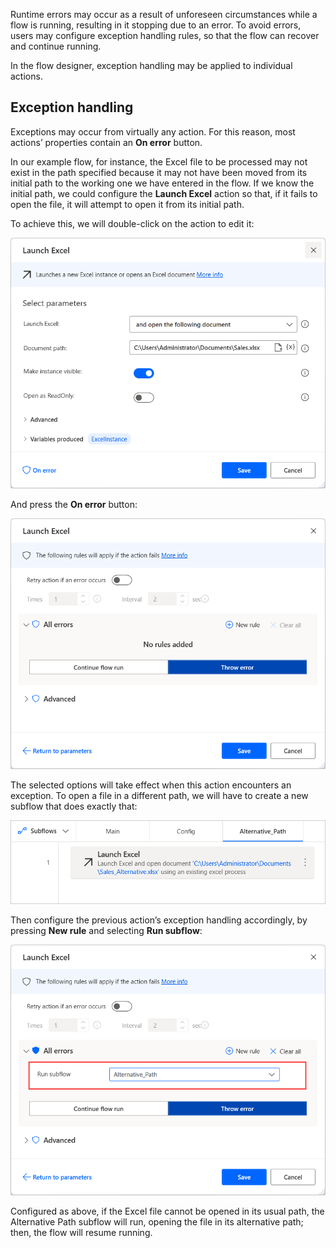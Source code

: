 Runtime errors may occur as a result of unforeseen circumstances while a flow is running, resulting in it stopping due to an error. To avoid errors, users may configure exception handling rules, so that the flow can recover and continue running.

In the flow designer, exception handling may be applied to individual actions.

## Exception handling

Exceptions may occur from virtually any action. For this reason, most actions’ properties contain an **On error** button.

In our example flow, for instance, the Excel file to be processed may not exist in the path specified because it may not have been moved from its initial path to the working one we have entered in the flow. If we know the initial path, we could configure the **Launch Excel** action so that, if it fails to open the file, it will attempt to open it from its initial path.

To achieve this, we will double-click on the action to edit it:

![Screenshot of the Launch Excel action properties dialog.](..\media\launch-excel-action-properties-2.png)

And press the **On error** button:

![Screenshot of the Launch Excel action properties exception handling.](..\media\launch-excel-action-properties-exception-handling.png)

The selected options will take effect when this action encounters an exception. To open a file in a different path, we will have to create a new subflow that does exactly that:

![Screenshot of the alternative path subflow.](..\media\alternative-path-subflow.png)

Then configure the previous action’s exception handling accordingly, by pressing **New rule** and selecting **Run subflow**:

![Screenshot of the Launch Excel action properties exception handling with alternative path added.](..\media\launch-excel-action-properties-exception-handling-continued.png)

Configured as above, if the Excel file cannot be opened in its usual path, the Alternative Path subflow will run, opening the file in its alternative path; then, the flow will resume running.
